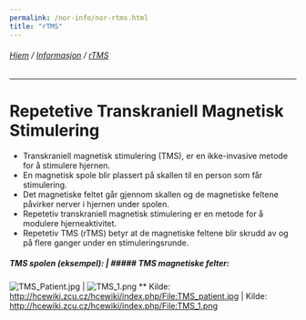 ```yaml
---
permalink: /nor-info/nor-rtms.html
title: "rTMS"
---
```

###### [Hjem](https://uitpsypro.github.io/1/) / [Informasjon](https://uitpsypro.github.io/1/eng-info) / [rTMS](https://uitpsypro.github.io/1/eng-info/eng-rtms)
---
# Repetetive Transkraniell Magnetisk Stimulering

* Transkraniell magnetisk stimulering (TMS), er en ikke-invasive metode for å stimulere hjernen.
* En magnetisk spole blir plassert på skallen til en person som får stimulering.
* Det magnetiske feltet går gjennom skallen og de magnetiske feltene påvirker nerver i hjernen under spolen.
* Repetetiv transkraniell magnetisk stimulering er en metode for å modulere hjerneaktivitet.
* Repetetiv TMS (rTMS) betyr at de magnetiske feltene blir skrudd av og på flere ganger under en stimuleringsrunde.


##### TMS spolen (eksempel): | ##### TMS magnetiske felter:

![TMS_Patient.jpg](/1/pictures/TMS_patient.jpg) | ![TMS_1.png](/1/pictures/TMS_1.png) 
** Kilde: http://hcewiki.zcu.cz/hcewiki/index.php/File:TMS_patient.jpg | Kilde: http://hcewiki.zcu.cz/hcewiki/index.php/File:TMS_1.png
